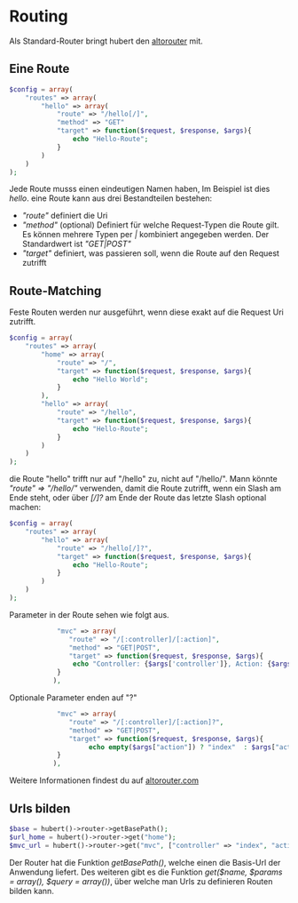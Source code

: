 # Routing

Als Standard-Router bringt hubert den [altorouter](https://github.com/dannyvankooten/AltoRouter) mit.

## Eine Route


```php
$config = array(
    "routes" => array(
        "hello" => array(
            "route" => "/hello[/]", 
            "method" => "GET"
            "target" => function($request, $response, $args){
                echo "Hello-Route";
            }
        )
    )
);
```

Jede Route musss einen eindeutigen Namen haben, Im Beispiel ist dies _hello_.
eine Route kann aus drei Bestandteilen bestehen:
- _"route"_ definiert die Uri
- _"method"_ (optional) Definiert für welche Request-Typen die Route gilt. Es können mehrere Typen per _|_ kombiniert angegeben werden. Der Standardwert ist _"GET|POST"_
- _"target"_ definiert, was passieren soll, wenn die Route auf den Request zutrifft


## Route-Matching

Feste Routen werden nur ausgeführt, wenn diese exakt auf die Request Uri zutrifft.
```php
$config = array(
    "routes" => array(
        "home" => array(
            "route" => "/", 
            "target" => function($request, $response, $args){
                echo "Hello World";
            }
        ),
        "hello" => array(
            "route" => "/hello", 
            "target" => function($request, $response, $args){
                echo "Hello-Route";
            }
        )
    )
);
```

die Route "hello" trifft nur auf "/hello" zu, nicht auf "/hello/".
Mann könnte _"route" => "/hello/"_ verwenden, damit die Route zutrifft, wenn ein Slash am Ende steht,
oder über _[/]?_ am Ende der Route das letzte Slash optional machen: 

```php
$config = array(
    "routes" => array(
        "hello" => array(
            "route" => "/hello[/]?", 
            "target" => function($request, $response, $args){
                echo "Hello-Route";
            }
        )
    )
);
```

Parameter in der Route sehen wie folgt aus.
```php
            "mvc" => array(
               "route" => "/[:controller]/[:action]", 
               "method" => "GET|POST", 
               "target" => function($request, $response, $args){
                echo "Controller: {$args['controller']}, Action: {$args['action']}";
            }
           ),
```

Optionale Parameter enden auf "?"
```php
            "mvc" => array(
               "route" => "/[:controller]/[:action]?", 
               "method" => "GET|POST", 
               "target" => function($request, $response, $args){
                    echo empty($args["action"]) ? "index"  : $args["action"];
            }
           ),
```

Weitere Informationen findest du auf [altorouter.com](http://altorouter.com/)

## Urls bilden
```php
$base = hubert()->router->getBasePath();
$url_home = hubert()->router->get("home");
$mvc_url = hubert()->router->get("mvc", ["controller" => "index", "action" => "index"])
```

Der Router hat die Funktion _getBasePath()_, welche einen die Basis-Url der Anwendung liefert.
Des weiteren gibt es die Funktion _get($name, $params = array(), $query = array())_, über welche man Urls zu definieren Routen bilden kann.

